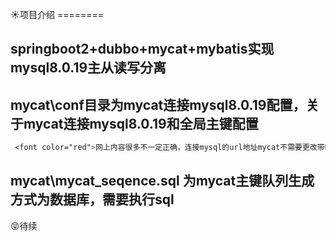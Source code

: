  :sunny:项目介绍
        ========  

springboot2+dubbo+mycat+mybatis实现mysql8.0.19主从读写分离
----------------------------------------------------------      

mycat\conf目录为mycat连接mysql8.0.19配置，关于mycat连接mysql8.0.19和全局主键配置
-------------------------------------------------------------------------------
```css  
 <font color="red">网上内容很多不一定正确，连接mysql的url地址mycat不需要更改带时区带参数的jdbc驱动模式</font>
```


mycat\mycat_seqence.sql 为mycat主键队列生成方式为数据库，需要执行sql
-------------------------------------------------------------------

:stuck_out_tongue_closed_eyes:待续
